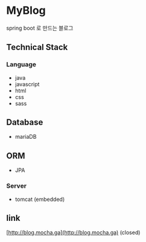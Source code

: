 # MyBlog
spring boot 로 만드는 블로그

## Technical Stack
### Language
- java
- javascript
- html
- css
- sass
## Database
- mariaDB
## ORM
- JPA
### Server
- tomcat (embedded)

## link
[http://blog.mocha.ga](http://blog.mocha.ga) (closed)